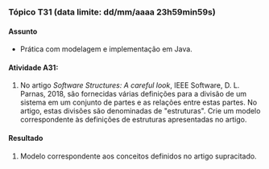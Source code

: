 ### Tópico T31 (data limite: **dd/mm/aaaa 23h59min59s**)

#### Assunto

- Prática com modelagem e implementação em Java.

#### Atividade A31:

1. No artigo _Software Structures: A careful look_, IEEE Software, D. L. Parnas, 2018, são fornecidas várias definições para a divisão de um sistema em um conjunto de partes e as relações entre estas partes. No artigo, estas divisões são denominadas de "estruturas". Crie um modelo correspondente às definições de estruturas apresentadas no artigo.

#### Resultado

1. Modelo correspondente aos conceitos definidos no artigo supracitado.
